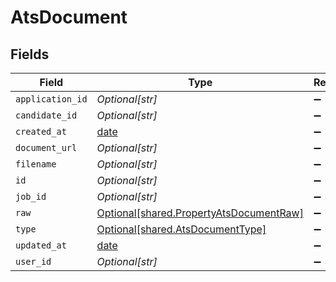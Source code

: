 # AtsDocument


## Fields

| Field                                                                                    | Type                                                                                     | Required                                                                                 | Description                                                                              |
| ---------------------------------------------------------------------------------------- | ---------------------------------------------------------------------------------------- | ---------------------------------------------------------------------------------------- | ---------------------------------------------------------------------------------------- |
| `application_id`                                                                         | *Optional[str]*                                                                          | :heavy_minus_sign:                                                                       | N/A                                                                                      |
| `candidate_id`                                                                           | *Optional[str]*                                                                          | :heavy_minus_sign:                                                                       | N/A                                                                                      |
| `created_at`                                                                             | [date](https://docs.python.org/3/library/datetime.html#date-objects)                     | :heavy_minus_sign:                                                                       | N/A                                                                                      |
| `document_url`                                                                           | *Optional[str]*                                                                          | :heavy_minus_sign:                                                                       | N/A                                                                                      |
| `filename`                                                                               | *Optional[str]*                                                                          | :heavy_minus_sign:                                                                       | N/A                                                                                      |
| `id`                                                                                     | *Optional[str]*                                                                          | :heavy_minus_sign:                                                                       | N/A                                                                                      |
| `job_id`                                                                                 | *Optional[str]*                                                                          | :heavy_minus_sign:                                                                       | N/A                                                                                      |
| `raw`                                                                                    | [Optional[shared.PropertyAtsDocumentRaw]](../../models/shared/propertyatsdocumentraw.md) | :heavy_minus_sign:                                                                       | N/A                                                                                      |
| `type`                                                                                   | [Optional[shared.AtsDocumentType]](../../models/shared/atsdocumenttype.md)               | :heavy_minus_sign:                                                                       | N/A                                                                                      |
| `updated_at`                                                                             | [date](https://docs.python.org/3/library/datetime.html#date-objects)                     | :heavy_minus_sign:                                                                       | N/A                                                                                      |
| `user_id`                                                                                | *Optional[str]*                                                                          | :heavy_minus_sign:                                                                       | N/A                                                                                      |